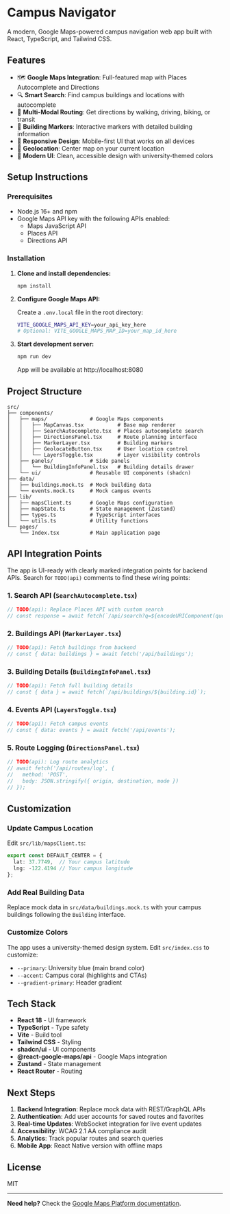 # Campus Navigator

A modern, Google Maps-powered campus navigation web app built with React, TypeScript, and Tailwind CSS.

## Features

- 🗺️ **Google Maps Integration**: Full-featured map with Places Autocomplete and Directions
- 🔍 **Smart Search**: Find campus buildings and locations with autocomplete
- 🚶 **Multi-Modal Routing**: Get directions by walking, driving, biking, or transit
- 📍 **Building Markers**: Interactive markers with detailed building information
- 📱 **Responsive Design**: Mobile-first UI that works on all devices
- 🎯 **Geolocation**: Center map on your current location
- 🎨 **Modern UI**: Clean, accessible design with university-themed colors

## Setup Instructions

### Prerequisites

- Node.js 16+ and npm
- Google Maps API key with the following APIs enabled:
  - Maps JavaScript API
  - Places API
  - Directions API

### Installation

1. **Clone and install dependencies:**
   ```bash
   npm install
   ```

2. **Configure Google Maps API:**
   
   Create a `.env.local` file in the root directory:
   ```bash
   VITE_GOOGLE_MAPS_API_KEY=your_api_key_here
   # Optional: VITE_GOOGLE_MAPS_MAP_ID=your_map_id_here
   ```

3. **Start development server:**
   ```bash
   npm run dev
   ```

   App will be available at http://localhost:8080

## Project Structure

```
src/
├── components/
│   ├── maps/              # Google Maps components
│   │   ├── MapCanvas.tsx           # Base map renderer
│   │   ├── SearchAutocomplete.tsx  # Places autocomplete search
│   │   ├── DirectionsPanel.tsx     # Route planning interface
│   │   ├── MarkerLayer.tsx         # Building markers
│   │   ├── GeolocateButton.tsx     # User location control
│   │   └── LayersToggle.tsx        # Layer visibility controls
│   ├── panels/            # Side panels
│   │   └── BuildingInfoPanel.tsx   # Building details drawer
│   └── ui/                # Reusable UI components (shadcn)
├── data/
│   ├── buildings.mock.ts  # Mock building data
│   └── events.mock.ts     # Mock campus events
├── lib/
│   ├── mapsClient.ts      # Google Maps configuration
│   ├── mapState.ts        # State management (Zustand)
│   ├── types.ts           # TypeScript interfaces
│   └── utils.ts           # Utility functions
└── pages/
    └── Index.tsx          # Main application page
```

## API Integration Points

The app is UI-ready with clearly marked integration points for backend APIs. Search for `TODO(api)` comments to find these wiring points:

### 1. **Search API** (`SearchAutocomplete.tsx`)
```typescript
// TODO(api): Replace Places API with custom search
// const response = await fetch(`/api/search?q=${encodeURIComponent(query)}`);
```

### 2. **Buildings API** (`MarkerLayer.tsx`)
```typescript
// TODO(api): Fetch buildings from backend
// const { data: buildings } = await fetch('/api/buildings');
```

### 3. **Building Details** (`BuildingInfoPanel.tsx`)
```typescript
// TODO(api): Fetch full building details
// const { data } = await fetch(`/api/buildings/${building.id}`);
```

### 4. **Events API** (`LayersToggle.tsx`)
```typescript
// TODO(api): Fetch campus events
// const { data: events } = await fetch('/api/events');
```

### 5. **Route Logging** (`DirectionsPanel.tsx`)
```typescript
// TODO(api): Log route analytics
// await fetch('/api/routes/log', {
//   method: 'POST',
//   body: JSON.stringify({ origin, destination, mode })
// });
```

## Customization

### Update Campus Location

Edit `src/lib/mapsClient.ts`:
```typescript
export const DEFAULT_CENTER = {
  lat: 37.7749,  // Your campus latitude
  lng: -122.4194 // Your campus longitude
};
```

### Add Real Building Data

Replace mock data in `src/data/buildings.mock.ts` with your campus buildings following the `Building` interface.

### Customize Colors

The app uses a university-themed design system. Edit `src/index.css` to customize:
- `--primary`: University blue (main brand color)
- `--accent`: Campus coral (highlights and CTAs)
- `--gradient-primary`: Header gradient

## Tech Stack

- **React 18** - UI framework
- **TypeScript** - Type safety
- **Vite** - Build tool
- **Tailwind CSS** - Styling
- **shadcn/ui** - UI components
- **@react-google-maps/api** - Google Maps integration
- **Zustand** - State management
- **React Router** - Routing

## Next Steps

1. **Backend Integration**: Replace mock data with REST/GraphQL APIs
2. **Authentication**: Add user accounts for saved routes and favorites
3. **Real-time Updates**: WebSocket integration for live event updates
4. **Accessibility**: WCAG 2.1 AA compliance audit
5. **Analytics**: Track popular routes and search queries
6. **Mobile App**: React Native version with offline maps

## License

MIT

---

**Need help?** Check the [Google Maps Platform documentation](https://developers.google.com/maps/documentation).
